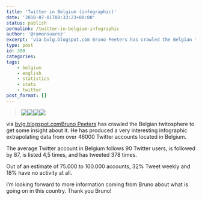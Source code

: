 ```yaml
---
title: 'Twitter in Belgium (infographic)'
date: '2010-07-01T08:33:23+00:00'
status: publish
permalink: /twitter-in-belgium-infographic
author: '@ramonsuarez'
excerpt: 'via bvlg.blogspot.com Bruno Peeters has crawled the Belgian twitosphere to get some insight about it. He has produced a very interesting infographic extrapolating data from over 46000 Twitter accounts located in Belgium. The average Twitter accoun...'
type: post
id: 300
categories:
tags:
    - belgium
    - english
    - statistics
    - stats
    - twitter
post_format: []
---
```

> ![](/uploads/2010/07/beltweet0.jpg?w=185)![](/uploads/2010/07/beltweet1.jpg?w=186)![](/uploads/2010/07/beltweet2.jpg?w=186)![](/uploads/2010/07/beltweet3.jpg?w=184)

via [bvlg.blogspot.com](http://bvlg.blogspot.com/)[Bruno Peeters](http://twitter.com/bvlg) has crawled the Belgian twitosphere to get some insight about it. He has produced a very interesting infographic extrapolating data from over 46000 Twitter accounts located in Belgium.

The average Twitter account in Belgium follows 90 Twitter users, is followed by 87, is listed 4,5 times, and has tweeted 378 times.

Out of an estimate of 75.000 to 100.000 accounts, 32% Tweet weekly and 18% have no activity at all.

I’m looking forward to more information coming from Bruno about what is going on in this country. Thank you Bruno!